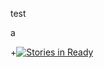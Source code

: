 test

a


+[![Stories in Ready](https://badge.waffle.io/f88/test.png?label=ready&title=Ready)](https://waffle.io/f88/test)

